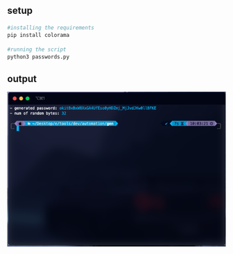 ## setup

```py
#installing the requirements
pip install colorama

#running the script
python3 passwords.py
```

## output
![Screenshot](output.png)
